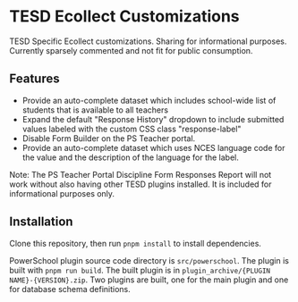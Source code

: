 # TESD Ecollect Customizations

TESD Specific Ecollect customizations. Sharing for informational purposes. Currently sparsely commented and not fit for public consumption.

## Features

* Provide an auto-complete dataset which includes school-wide list of students that is available to all teachers
* Expand the default "Response History" dropdown to include submitted values labeled with the custom CSS class "response-label"
* Disable Form Builder on the PS Teacher portal.
* Provide an auto-complete dataset which uses NCES language code for the value and the description of the language for the label.

Note: The PS Teacher Portal Discipline Form Responses Report will not work without also having other TESD plugins installed. It is included for informational purposes only.

## Installation

Clone this repository, then run `pnpm install` to install dependencies.

PowerSchool plugin source code directory is `src/powerschool`. The plugin is built with `pnpm run build`. The built plugin is in `plugin_archive/{PLUGIN NAME}-{VERSION}.zip`. Two plugins are built, one for the main plugin and one for database schema definitions.
